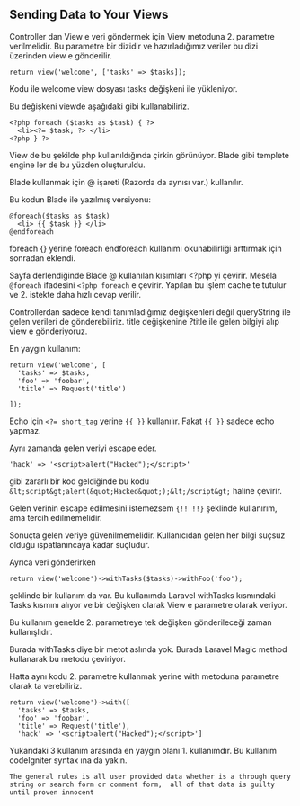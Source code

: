 ## Sending Data to Your Views ##

Controller dan View e veri göndermek için View metoduna 2. parametre verilmelidir.
Bu parametre bir dizidir ve hazırladığımız veriler bu dizi üzerinden view e gönderilir.

`return view('welcome', ['tasks' => $tasks]);`

Kodu ile welcome view dosyası tasks değişkeni ile yükleniyor.

Bu değişkeni viewde aşağıdaki gibi kullanabiliriz.

```
<?php foreach ($tasks as $task) { ?>
  <li><?= $task; ?> </li>
<?php } ?>
```

View de bu şekilde php kullanıldığında çirkin görünüyor. Blade gibi templete engine ler de bu yüzden oluşturuldu.

Blade kullanmak için @ işareti (Razorda da aynısı var.) kullanılır.

Bu kodun Blade ile yazılmış versiyonu:

```
@foreach($tasks as $task)
  <li> {{ $task }} </li>
@endforeach
```

foreach {} yerine foreach endforeach kullanımı okunabilirliği arttırmak için sonradan eklendi.

Sayfa derlendiğinde Blade @ kullanılan kısımları <?php yi çevirir. Mesela `@foreach` ifadesini `<?php foreach` e çevirir.
Yapılan bu işlem cache te tutulur ve 2. istekte daha hızlı cevap verilir.

Controllerdan sadece kendi tanımladığımız değişkenleri değil queryString ile gelen verileri de gönderebiliriz.
title değişkenine ?title ile gelen bilgiyi alıp view e gönderiyoruz.

En yaygın kullanım:

```
return view('welcome', [
  'tasks' => $tasks,
  'foo' => 'foobar',
  'title' => Request('title')

]);
```
Echo için `<?= short_tag` yerine `{{ }}` kullanılır. Fakat `{{ }}` sadece echo yapmaz.

Aynı zamanda gelen veriyi escape eder.

`'hack' => '<script>alert("Hacked");</script>'`

gibi zararlı bir kod geldiğinde bu kodu `&lt;script&gt;alert(&quot;Hacked&quot;);&lt;/script&gt;` haline çevirir.

Gelen verinin escape edilmesini istemezsem `{!! !!}` şeklinde kullanırım, ama tercih edilmemelidir.

Sonuçta gelen veriye güvenilmemelidir. Kullanıcıdan gelen her bilgi suçsuz olduğu ıspatlanıncaya kadar suçludur.

Ayrıca veri gönderirken

`return view('welcome')->withTasks($tasks)->withFoo('foo');`

şeklinde bir kullanım da var. Bu kullanımda Laravel withTasks kısmındaki Tasks kısmını alıyor ve bir değişken olarak View e parametre olarak veriyor. 

Bu kullanım genelde 2. parametreye tek değişken gönderileceği zaman kullanışlıdır.

Burada withTasks diye bir metot aslında yok. Burada Laravel Magic method kullanarak bu metodu çeviriyor.

Hatta aynı kodu 2. parametre kullanmak yerine with metoduna parametre olarak ta verebiliriz.

```
return view('welcome')->with([
  'tasks' => $tasks,
  'foo' => 'foobar',
  'title' => Request('title'),
  'hack' => '<script>alert("Hacked");</script>']
```

Yukarıdaki 3 kullanım arasında en yaygın olanı 1. kullanımdır. Bu kullanım codeIgniter syntax ına da yakın.

`
The general rules is all user provided data whether is a through query string or search form or comment form, 
all of that data is guilty until proven innocent
` 